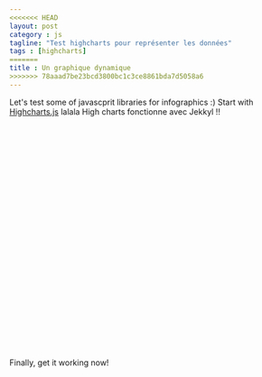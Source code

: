 ```yaml
---
<<<<<<< HEAD
layout: post
category : js
tagline: "Test highcharts pour représenter les données"
tags : [highcharts]
=======
title : Un graphique dynamique
>>>>>>> 78aaad7be23bcd3800bc1c3ce8861bda7d5058a6
---
```








Let's test some of javascprit libraries for infographics :) Start with [Highcharts.js](http://www.highcharts.com/) lalala
High charts fonctionne avec Jekkyl !!

<!---<div id="container" style="min-width: 310px; height: 400px; margin: 0 auto">-->
<div id="container" style="width: 600px; height: 400px; margin: 0 auto">
</div>


<script type="text/javascript">

//$(function () {
$('#container').highcharts({
        title: {
            text: 'Taux de Chomage',
            x: -20 //center
        },
        subtitle: {
            text: 'Source: INSEE',
            x: -20
        },
        xAxis: {
            categories: ['T1 2006', 'T1 2007', 'T1 2008', 'T1 2009', 'T1 2010', 'T1 2011', 'T1 2012', 'T1 2013', 'T1 2014', 'T1 2015']
        },
        yAxis: {
            title: {
                text: 'Taux de Chomage (%)'
            },
            plotLines: [{
                value: 0,
                width: 1,
                color: '#808080'
            }]
        },
        tooltip: {
            valueSuffix: '%'
        },
        legend: {
            layout: 'vertical',
            align: 'right',
            verticalAlign: 'middle',
            borderWidth: 0
        },
        series: [{
            name: 'Val de Marne',
            data: [8.2, 7.6, 6.2, 6.7, 7.7, 7.7, 8, 8.6, 8.7, 8.8]
        }, {
            name: 'France Métro.',
            data: [8.7, 8.1, 6.8, 8.2, 9, 8.7, 9.1, 10, 9.8, 10]
        }]
    });
//    });




</script>

Finally, get it working now!
